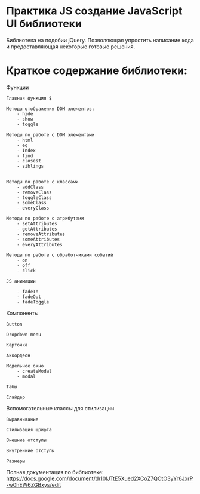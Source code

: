 # Практика JS создание JavaScript UI библиотеки 
  Библиотека на подобии jQuery.  Позволяющая упростить написание кода и предоставляющая некоторые готовые решения.
  
  
# Краткое содержание библиотеки:
 
Функции

    Главная функция $

    Методы отображения DOM элементов:
        - hide
        - show
        - toggle

    Методы по работе с DOM элементами
        - html
        - eq
        - Index
        - find
        - closest
        - siblings


    Методы по работе с классами
        - addClass
        - removeClass
        - toggleClass
        - someClass
        - everyClass

    Методы по работе с атрибутами
        - setAttributes
        - getAttributes
        - removeAttributes  
        - someAttributes
        - everyAttributes

    Методы по работе с обработчиками событий
        - on
        - off
        - click

    JS анимации   

        - fadeIn
        - fadeOut
        - fadeToggle

Компоненты

    Button

    Dropdown menu

    Карточка
 
    Аккордеон
 
    Модельное окно
        - createModal
        - modal

    Табы
 
    Слайдер

Вспомогательные классы для стилизации

    Выравнивание

    Стилизация шрифта

    Внешние отступы

    Внутренние отступы

    Размеры


Полная документация по библиотеке: https://docs.google.com/document/d/10lJTtE5Xued2XCoZ7QOtO3yYr6JxrP-w0hEW6ZGBxys/edit

